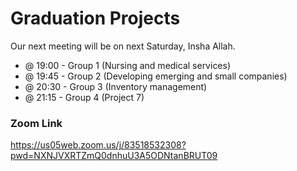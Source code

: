 
# Graduation Projects

Our next meeting will be on next Saturday, Insha Allah. 
- @ 19:00 - Group 1 (Nursing and medical services)
- @ 19:45 - Group 2 (Developing emerging and small companies)
- @ 20:30 - Group 3 (Inventory management)
- @ 21:15 - Group 4 (Project 7)

### Zoom Link
https://us05web.zoom.us/j/83518532308?pwd=NXNJVXRTZmQ0dnhuU3A5ODNtanBRUT09

<!--
```diff
- I am in the Zoom meeting now, you can attend.
```
-->
